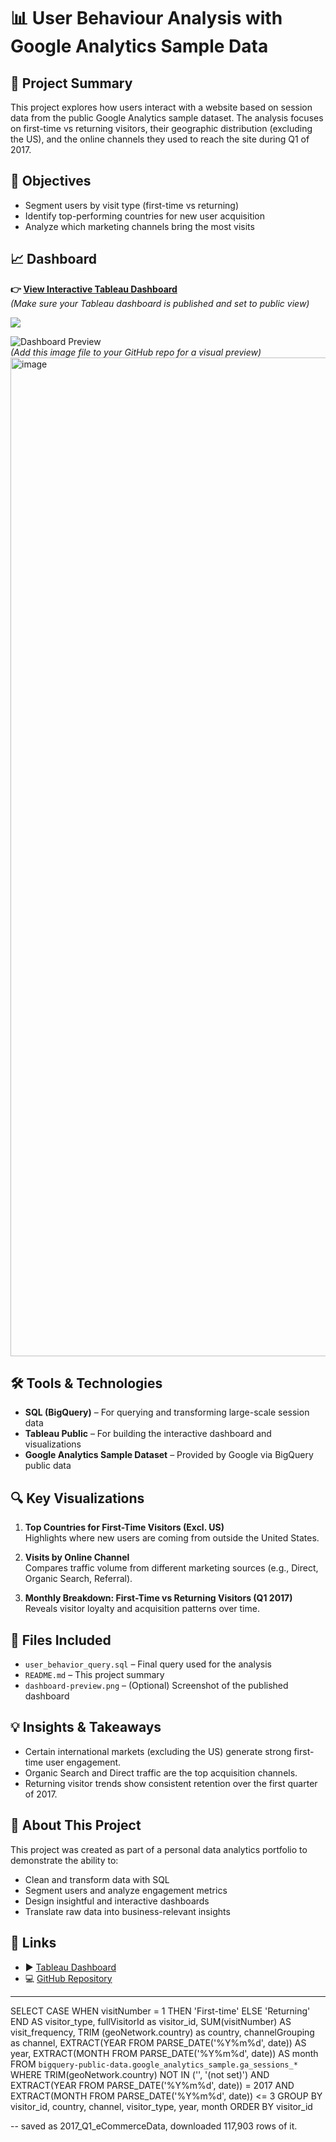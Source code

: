 # 📊 User Behaviour Analysis with Google Analytics Sample Data

## 🧠 Project Summary
This project explores how users interact with a website based on session data from the public Google Analytics sample dataset. The analysis focuses on first-time vs returning visitors, their geographic distribution (excluding the US), and the online channels they used to reach the site during Q1 of 2017.

## 🎯 Objectives
- Segment users by visit type (first-time vs returning)
- Identify top-performing countries for new user acquisition
- Analyze which marketing channels bring the most visits

## 📈 Dashboard
**👉 [View Interactive Tableau Dashboard]([https://public.tableau.com/your-dashboard-link](https://public.tableau.com/views/First-timeUserTrendAnalysis2017-Q1excl_US/First-timeUserTrendAnalysis2017-Q1excl_US?:language=en-US&:sid=&:redirect=auth&:display_count=n&:origin=viz_share_link))**  
*(Make sure your Tableau dashboard is published and set to public view)*
<div class='tableauPlaceholder' id='viz1756328102420' style='position: relative'><noscript><a href='#'><img alt=' ' src='https:&#47;&#47;public.tableau.com&#47;static&#47;images&#47;Fi&#47;First-timeUserTrendAnalysis2017-Q1excl_US&#47;First-timeUserTrendAnalysis2017-Q1excl_US&#47;1_rss.png' style='border: none' /></a></noscript><object class='tableauViz'  style='display:none;'><param name='host_url' value='https%3A%2F%2Fpublic.tableau.com%2F' /> <param name='embed_code_version' value='3' /> <param name='site_root' value='' /><param name='name' value='First-timeUserTrendAnalysis2017-Q1excl_US&#47;First-timeUserTrendAnalysis2017-Q1excl_US' /><param name='tabs' value='yes' /><param name='toolbar' value='yes' /><param name='static_image' value='https:&#47;&#47;public.tableau.com&#47;static&#47;images&#47;Fi&#47;First-timeUserTrendAnalysis2017-Q1excl_US&#47;First-timeUserTrendAnalysis2017-Q1excl_US&#47;1.png' /> <param name='animate_transition' value='yes' /><param name='display_static_image' value='yes' /><param name='display_spinner' value='yes' /><param name='display_overlay' value='yes' /><param name='display_count' value='yes' /><param name='language' value='en-US' /></object></div>                <script type='text/javascript'>                    var divElement = document.getElementById('viz1756328102420');                    var vizElement = divElement.getElementsByTagName('object')[0];                    if ( divElement.offsetWidth > 800 ) { vizElement.style.minWidth='1000px';vizElement.style.maxWidth='100%';vizElement.style.minHeight='850px';vizElement.style.maxHeight=(divElement.offsetWidth*0.75)+'px';} else if ( divElement.offsetWidth > 500 ) { vizElement.style.minWidth='1000px';vizElement.style.maxWidth='100%';vizElement.style.minHeight='850px';vizElement.style.maxHeight=(divElement.offsetWidth*0.75)+'px';} else { vizElement.style.width='100%';vizElement.style.minHeight='1050px';vizElement.style.maxHeight=(divElement.offsetWidth*1.77)+'px';}                     var scriptElement = document.createElement('script');                    scriptElement.src = 'https://public.tableau.com/javascripts/api/viz_v1.js';                    vizElement.parentNode.insertBefore(scriptElement, vizElement);                </script>

![Dashboard Preview](<img width="1998" height="1598" alt="image" src="https://github.com/user-attachments/assets/b2da76ee-6e79-42a8-9485-7f79dc3d5b89" />)  
*(Add this image file to your GitHub repo for a visual preview)*
<img width="1998" height="1598" alt="image" src="https://github.com/user-attachments/assets/0c9cd845-3c51-4456-b19d-2416b5df4adb" />


## 🛠️ Tools & Technologies
- **SQL (BigQuery)** – For querying and transforming large-scale session data  
- **Tableau Public** – For building the interactive dashboard and visualizations  
- **Google Analytics Sample Dataset** – Provided by Google via BigQuery public data

## 🔍 Key Visualizations
1. **Top Countries for First-Time Visitors (Excl. US)**  
   Highlights where new users are coming from outside the United States.

2. **Visits by Online Channel**  
   Compares traffic volume from different marketing sources (e.g., Direct, Organic Search, Referral).

3. **Monthly Breakdown: First-Time vs Returning Visitors (Q1 2017)**  
   Reveals visitor loyalty and acquisition patterns over time.

## 📂 Files Included
- `user_behavior_query.sql` – Final query used for the analysis
- `README.md` – This project summary
- `dashboard-preview.png` – (Optional) Screenshot of the published dashboard

## 💡 Insights & Takeaways
- Certain international markets (excluding the US) generate strong first-time user engagement.
- Organic Search and Direct traffic are the top acquisition channels.
- Returning visitor trends show consistent retention over the first quarter of 2017.

## 📌 About This Project
This project was created as part of a personal data analytics portfolio to demonstrate the ability to:
- Clean and transform data with SQL
- Segment users and analyze engagement metrics
- Design insightful and interactive dashboards
- Translate raw data into business-relevant insights

## 🔗 Links
- ▶️ [Tableau Dashboard](https://public.tableau.com/views/First-timeUserTrendAnalysis2017-Q1excl_US/First-timeUserTrendAnalysis2017-Q1excl_US?:language=en-US&:sid=&:redirect=auth&:display_count=n&:origin=viz_share_link)
- 💻 [GitHub Repository](https://github.com/your-username/your-repo-name)

---





SELECT 
  CASE 
    WHEN visitNumber = 1 THEN 'First-time'
    ELSE 'Returning'
  END AS visitor_type,
  fullVisitorId as visitor_id,
  SUM(visitNumber) AS visit_frequency,
  TRIM (geoNetwork.country) as country,
  channelGrouping as channel,
  EXTRACT(YEAR FROM PARSE_DATE('%Y%m%d', date)) AS year,
  EXTRACT(MONTH FROM PARSE_DATE('%Y%m%d', date)) AS month
FROM `bigquery-public-data.google_analytics_sample.ga_sessions_*` 
WHERE 
  TRIM(geoNetwork.country) NOT IN ('', '(not set)')
  AND EXTRACT(YEAR FROM PARSE_DATE('%Y%m%d', date)) = 2017
  AND EXTRACT(MONTH FROM PARSE_DATE('%Y%m%d', date)) <= 3
GROUP BY visitor_id, country, channel, visitor_type, year, month 
ORDER BY visitor_id

-- saved as 2017_Q1_eCommerceData, downloaded 117,903 rows of it. 

